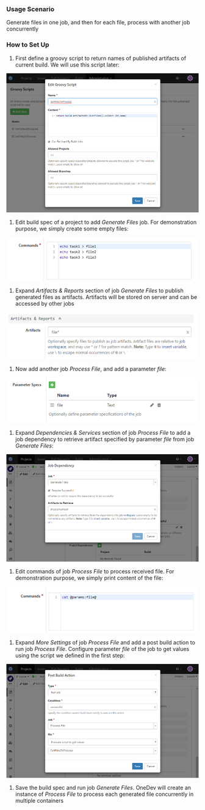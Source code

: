 ### Usage Scenario

Generate files in one job, and then for each file, process with another job concurrently

### How to Set Up

1. First define a groovy script to return names of published artifacts of current build. We will use this script later:

  ![Get Files To Process](../images/get-files-to-process.png)
  
1. Edit build spec of a project to add _Generate Files_ job. For demonstration purpose, we simply create some empty files:

  ![Commands To Generate Files](../images/commands-to-generate-files.png)
  
1. Expand _Artifacts & Reports_ section of job _Generate Files_ to publish generated files as artifacts. Artifacts will be stored on server and can be accessed by other jobs

  ![Publish Generated Files](../images/publish-generated-files.png)
  
1. Now add another job _Process File_, and add a parameter _file_:

  ![Build Parameter File](../images/build-parameter-file.png)
  
1. Expand _Dependencies & Services_ section of job _Process File_ to add a job dependency to retrieve artifact specified by parameter _file_ from job _Generate Files_:

  ![Process File Dependency](../images/process-file-dependency.png)
  
1. Edit commands of job _Process File_ to process received file. For demonstration purpose, we simply print content of the file:

  ![Process File Command](../images/process-file-command.png)
  
1. Expand _More Settings_ of job _Process File_ and add a post build action to run job _Process File_.  Configure parameter _file_ of the job to get values using the script we defined in the first step:

  ![Run Job To Process File](../images/run-job-to-process-file.png)
  
1. Save the build spec and run job _Generate Files_. OneDev will create an instance of _Process File_ to process each generated file concurrently in multiple containers